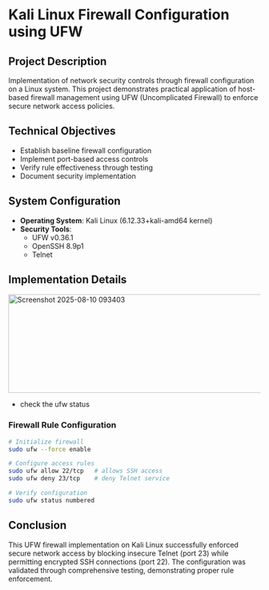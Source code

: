 # Kali Linux Firewall Configuration using UFW

## Project Description
Implementation of network security controls through firewall configuration on a Linux system. This project demonstrates practical application of host-based firewall management using UFW (Uncomplicated Firewall) to enforce secure network access policies.

## Technical Objectives
- Establish baseline firewall configuration
- Implement port-based access controls
- Verify rule effectiveness through testing
- Document security implementation

## System Configuration
- **Operating System**: Kali Linux (6.12.33+kali-amd64 kernel)
- **Security Tools**:
  - UFW v0.36.1
  - OpenSSH 8.9p1
  - Telnet


## Implementation Details
<img width="506" height="197" alt="Screenshot 2025-08-10 093403" src="https://github.com/user-attachments/assets/5250877f-d6f6-471f-9325-f86a2a893390" />

- check the ufw status
### Firewall Rule Configuration
```bash
# Initialize firewall
sudo ufw --force enable

# Configure access rules
sudo ufw allow 22/tcp   # allows SSH access
sudo ufw deny 23/tcp    # deny Telnet service

# Verify configuration
sudo ufw status numbered
```
## Conclusion        
This UFW firewall implementation on Kali Linux successfully enforced secure network access by blocking insecure Telnet (port 23) while permitting encrypted SSH connections (port 22). The configuration was validated through comprehensive testing, demonstrating proper rule enforcement.
